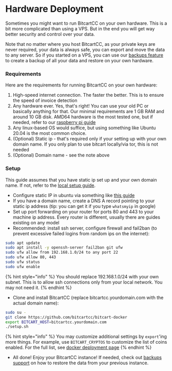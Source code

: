 # Hardware Deployment

Sometimes you might want to run BitcartCC on your own hardware. This is a bit more complicated than using a VPS. But in the end you will get way better security and control over your data.

Note that no matter where you host BitcartCC, as your private keys are never required, your data is always safe, you can export and move the data to any server. So if you started on a VPS, you can use our [backups feature](../guides/backups.md) to create a backup of all your data and restore on your own hardware.

### Requirements

Here are the requirements for running BitcartCC on your own hardware:

1. High-speed internet connection. The faster the better. This is to ensure the speed of invoice detection
2. Any hardware ever. Yes, that's right! You can use your old PC or basically anything for that. Our minimal requirements are 1 GB RAM and around 10 GB disk. AMD64 hardware is the most tested one, but if needed, refer to our [raspberry pi guide](broken-reference)
3. Any linux-based OS would suffice, but using something like Ubuntu 20.04 is the most common choice.
4. (Optional) Static ip - that's required only if your setting up with your own domain name. If you only plan to use bitcart locally/via tor, this is not needed
5. (Optional) Domain name - see the note above

### Setup

This guide assumes that you have static ip set up and your own domain name. If not, refer to the [local setup guide](local.md).

* Configure static IP in ubuntu via something like [this guide](https://linuxconfig.org/how-to-configure-static-ip-address-on-ubuntu-18-10-cosmic-cuttlefish-linux)
* If you have a domain name, create a DNS A record pointing to your static ip address (tip: you can get it if you type `whatsmyip` in google)
* Set up port forwarding on your router for ports 80 and 443 to your machine ip address. Every router is different, usually there are guides existing on any model
* Recommended: install ssh server, configure firewall and fail2ban (to prevent excessive failed logins from random ips on the internet):

```bash
sudo apt update
sudo apt install -y openssh-server fail2ban git ufw
sudo ufw allow from 192.168.1.0/24 to any port 22
sudo ufw allow 80, 443
sudo ufw status
sudo ufw enable
```

{% hint style="info" %}
You should replace 192.168.1.0/24 with your own subnet. This is to allow ssh connections only from your local network. You may not need it.
{% endhint %}

* Clone and install BitcartCC (replace bitcartcc.yourdomain.com with the actual domain name):

```bash
sudo su -
git clone https://github.com/bitcartcc/bitcart-docker
export BITCART_HOST=bitcartcc.yourdomain.com
./setup.sh
```

{% hint style="info" %}
You may customize additional settings by `export`'ing more things. For example, use `BITCART_CRYPTOS` to customize the list of coins enabled. For the full list, see [docker deployment page](docker.md#configuration)
{% endhint %}

* All done! Enjoy your BitcartCC instance! If needed, check out [backups support](../guides/backups.md) on how to restore the data from your previous instance.
